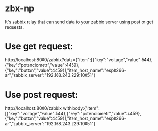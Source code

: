 # zbx-np
It's zabbix relay that can send data to your zabbix server using post or get requests.

# Use get request: 
http://localhost:8000/zabbix?data={"item":[{"key":"voltage","value":544},{"key":"potenciometr","value":4459},{"key":"button","value":4459}],"item_host_name":"esp8266-ar","zabbix_server":"192.168.243.229:10051"}

# Use post request: 
http://localhost:8000/zabbix with body:{"item":[{"key":"voltage","value":544},{"key":"potenciometr","value":4459},{"key":"button","value":4459}],"item_host_name":"esp8266-ar","zabbix_server":"192.168.243.229:10051"}
